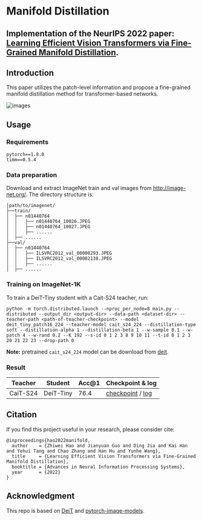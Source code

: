 # Manifold Distillation

## Implementation of the NeurIPS 2022 paper: [Learning Efficient Vision Transformers via Fine-Grained Manifold Distillation](https://arxiv.org/pdf/2107.01378.pdf).

## Introduction

This paper utilizes the patch-level information and propose a fine-grained manifold distillation method for transformer-based networks.

![images](https://github.com/ggjy/Efficient-Computing/blob/master/Distillation/ManifoldKD/figs/overview.png)

## Usage

### Requirements

```
pytorch==1.8.0
timm==0.5.4
```

### Data preparation

Download and extract ImageNet train and val images from http://image-net.org/.
The directory structure is:

```
│path/to/imagenet/
├──train/
│  ├── n01440764
│  │   ├── n01440764_10026.JPEG
│  │   ├── n01440764_10027.JPEG
│  │   ├── ......
│  ├── ......
├──val/
│  ├── n01440764
│  │   ├── ILSVRC2012_val_00000293.JPEG
│  │   ├── ILSVRC2012_val_00002138.JPEG
│  │   ├── ......
│  ├── ......
```

### Training on ImageNet-1K

To train a DeiT-Tiny student with a Cait-S24 teacher, run:

```shell
python -m torch.distributed.launch --nproc_per_node=8 main.py --distributed --output_dir <output-dir> --data-path <dataset-dir> --teacher-path <path-of-teacher-checkpoint> --model deit_tiny_patch16_224 --teacher-model cait_s24_224 --distillation-type soft --distillation-alpha 1 --distillation-beta 1 --w-sample 0.1 --w-patch 4 --w-rand 0.2 --K 192 --s-id 0 1 2 3 8 9 10 11 --t-id 0 1 2 3 20 21 22 23 --drop-path 0 
```

**Note:** pretrained `cait_s24_224` model can be download from [deit](https://github.com/facebookresearch/deit/blob/main/README_cait.md).

### Result

| Teacher  | Student   | Acc@1 | Checkpoint & log                                             |
| -------- | --------- | ----- | ------------------------------------------------------------ |
| CaiT-S24 | DeiT-Tiny | 76.4  | [checkpoint](https://github.com/Hao840/manifold-distillation/releases/download/checkpoint/manifold_kd_deit_76.4.pth) / [log](https://github.com/Hao840/manifold-distillation/releases/download/checkpoint/log.txt) |

## Citation

If you find this project useful in your research, please consider cite:

```
@inproceedings{hao2022manifold,
  author    = {Zhiwei Hao and Jianyuan Guo and Ding Jia and Kai Han and Yehui Tang and Chao Zhang and Han Hu and Yunhe Wang},
  title     = {Learning Efficient Vision Transformers via Fine-Grained Manifold Distillation},
  booktitle = {Advances in Neural Information Processing Systems},
  year      = {2022}
}
```

## Acknowledgment

This repo is based on [DeiT](https://github.com/facebookresearch/deit) and [pytorch-image-models](https://github.com/rwightman/pytorch-image-models).